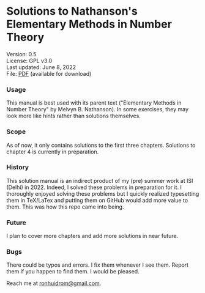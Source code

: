 # Solutions to Nathanson's Elementary Methods in Number Theory

Version: 0.5 \
License: GPL v3.0 \
Last updated: June 8, 2022 \
File: [PDF](https://ronhuidrom.github.io/nathanson-number-theory-solutions/NathansonSolutions.pdf) (available for download)

### Usage

This manual is best used with its parent text ("Elementary Methods in Number Theory" by Melvyn B. Nathanson).  In some exercises, they may look more like hints rather than solutions themselves.

### Scope

As of now, it only contains solutions to the first three chapters. Solutions to chapter 4 is currently in preparation.

### History

This solution manual is an indirect product of my (pre) summer work at ISI (Delhi) in 2022. Indeed, I solved these problems in preparation for it. I thoroughly enjoyed solving these problems but I quickly realized typesetting them in TeX/LaTex and putting them on GitHub would add more value to them. This was how this repo came into being.

### Future

I plan to cover more chapters and add more solutions in near future.

### Bugs

There could be typos and errors. I fix them whenever I see them. Report them if you happen to find them. I would be pleased.

Reach me at ronhuidrom@gmail.com.

